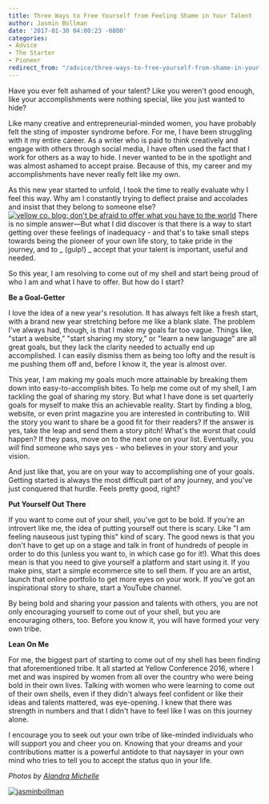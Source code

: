 ```yaml
---
title: Three Ways to Free Yourself from Feeling Shame in Your Talent
author: Jasmin Bollman
date: '2017-01-30 04:00:23 -0800'
categories:
- Advice
- The Starter
- Pioneer
redirect_from: "/advice/three-ways-to-free-yourself-from-shame-in-your-talent/"
---
```


Have you ever felt ashamed of your talent? Like you weren't good enough, like your accomplishments were nothing special, like you just wanted to hide?

Like many creative and entrepreneurial-minded women, you have probably felt the sting of imposter syndrome before. For me, I have been struggling with it my entire career. As a writer who is paid to think creatively and engage with others through social media, I have often used the fact that I work for others as a way to hide. I never wanted to be in the spotlight and was almost ashamed to accept praise. Because of this, my career and my accomplishments have never really felt like my own.

As this new year started to unfold, I took the time to really evaluate why I feel this way. Why am I constantly trying to deflect praise and accolades and insist that they belong to someone else?[![yellow co. blog: don't be afraid to offer what you have to the world](https://yellow-blog-images.imgix.net/2017/01/DSC0520.jpg)](https://yellow-blog-images.imgix.net/2017/01/DSC0520.jpg) There is no simple answer—But what I did discover is that there is a way to start getting over these feelings of inadequacy - and that's to take small steps towards being the pioneer of your own life story, to take pride in the journey, and to _ (gulp!) _ accept that your talent is important, useful and needed.

So this year, I am resolving to come out of my shell and start being proud of who I am and what I have to offer. But how do I start?

**Be a Goal-Getter**

I love the idea of a new year's resolution. It has always felt like a fresh start, with a brand new year stretching before me like a blank slate. The problem I've always had, though, is that I make my goals far too vague. Things like, "start a website,” "start sharing my story,” or "learn a new language” are all great goals, but they lack the clarity needed to actually end up accomplished. I can easily dismiss them as being too lofty and the result is me pushing them off and, before I know it, the year is almost over.

This year, I am making my goals much more attainable by breaking them down into easy-to-accomplish bites. To help me come out of my shell, I am tackling the goal of sharing my story. But what I have done is set quarterly goals for myself to make this an achievable reality. Start by finding a blog, website, or even print magazine you are interested in contributing to. Will the story you want to share be a good fit for their readers? If the answer is yes, take the leap and send them a story pitch! What's the worst that could happen? If they pass, move on to the next one on your list. Eventually, you _will_ find someone who says yes - who believes in your story and your vision.

And just like that, you are on your way to accomplishing one of your goals. Getting started is always the most difficult part of any journey, and you've just conquered that hurdle. Feels pretty good, right?

**Put Yourself Out There**

If you want to come out of your shell, you've got to be bold. If you're an introvert like me, the idea of putting yourself out there is scary. Like "I am feeling nauseous just typing this" kind of scary. The good news is that you don't have to get up on a stage and talk in front of hundreds of people in order to do this (unless you want to, in which case go for it!). What this does mean is that you need to give yourself a platform and start using it. If you make pins, start a simple ecommerce site to sell them. If you are an artist, launch that online portfolio to get more eyes on your work. If you've got an inspirational story to share, start a YouTube channel.

By being bold and sharing your passion and talents with others, you are not only encouraging yourself to come out of your shell, but you are encouraging others, too. Before you know it, you will have formed your very own tribe.

**Lean On Me**

For me, the biggest part of starting to come out of my shell has been finding that aforementioned tribe. It all started at Yellow Conference 2016, where I met and was inspired by women from all over the country who were being bold in their own lives. Talking with women who were learning to come out of their own shells, even if they didn't always feel confident or like their ideas and talents mattered, was eye-opening. I knew that there was strength in numbers and that I didn't have to feel like I was on this journey alone.

I encourage you to seek out your own tribe of like-minded individuals who will support you and cheer you on. Knowing that your dreams and your contributions matter is a powerful antidote to that naysayer in your own mind who tries to tell you to accept the status quo in your life.

_Photos by [Alandra Michelle](http://www.alandramichelle.com/)_

[![jasminbollman](https://yellow-blog-images.imgix.net/2017/01/JASMINBOLLMAN.jpg)](https://blog.rebel.com/author/jasmin/)
